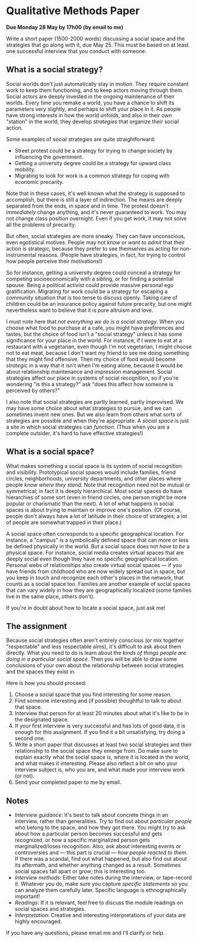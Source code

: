 # Qualitative Methods Paper

**Due Monday 28 May by 17h00 (by email to me)**

Write a short paper (1500-2000 words) discussing a social space and the strategies that go along with it, due May 25. This must be based on at least one successful interview that you conduct with someone.

## What is a social strategy?

Social worlds don't just automatically stay in motion. They require constant work to keep them functioning, and to keep actors moving through them. Social actors are deeply invested in the ongoing maintenance of their worlds. Every time you remake a world, you have a chance to shift its parameters very slightly, and perhaps to shift your place in it. As people have strong interests in how the world unfolds, and also in their own "station" in the world, they develop *strategies* that organize their social action.

Some examples of social strategies are quite straightforward:

- Street protest could be a strategy for trying to change society by influencing the government.
- Getting a university degree could be a strategy for upward class mobility.
- Migrating to look for work is a common strategy for coping with economic precarity.
 
Note that in these cases, it's well known what the strategy is supposed to accomplish, but there is still a layer of indirection. The means are deeply separated from the ends, in space and in time. The protest doesn't *immediately* change anything, and it's never guaranteed to work. You may not change class position overnight. Even if you get work, it may not solve all the problems of precarity.

But often, social strategies are more sneaky. They can have unconscious, even egotistical motives. People may not *know* or *want to admit* that their action is strategic, because they prefer to see themselves as acting for non-instrumental reasons. (People have strategies, in fact, for trying to control how people perceive their motivations!)

So for instance, getting a university degree could conceal a strategy for competing socioeconomically with a sibling, or for finding a potential spouse. Being a political activist could provide massive personal ego gratification. Migrating for work could be a strategy for escaping a community situation that is too tense to discuss openly. Taking care of children could be an insurance policy against future precarity, but one might nevertheless want to believe that it is pure altruism and love.

I must note here that *not everything we do is a social strategy*. When you choose what food to purchase at a cafe, you might have preferences and tastes, but the choice of food isn't a "social strategy" unless it has some significance for your place in the world. For instance, if I were to eat at a restaurant with a vegetarian, even though I'm not vegetarian, I might choose not to eat meat, because I don't want my friend to see me doing something that they might find offensive. Then my choice of food would become *strategic* in a way that it isn't when I'm eating alone, because it would be about relationship maintenance and impression management. Social strategies affect our place in systems of social recognition, so if you're wondering "is this a strategy?" ask "does this affect how someone is perceived by others?"

I also note that social strategies are partly learned, partly improvised. We may have some choice about what strategies to pursue, and we can sometimes invent new ones. But we also learn from others what sorts of strategies are possible and when they're appropriate. A *social space* is just a site in which social strategies can *function*. (Thus when you are a complete outsider, it's hard to have effective strategies!)

## What is a social space?

What makes something a social space is its system of social recognition and visibility. Prototypical social spaces would include families, friend circles, neighborhoods, university departments, and other places where people *know where they stand*. Note that recognition need not be mutual or symmetrical; in fact it is deeply hierarchical. Most social spaces do have hierarchies of some sort (even in friend circles, one person might be more popular or charismatic than the next). A lot of what happens in social spaces is about trying to maintain or improve one's position. (Of course, people don't always have a lot of latitude in their choice of strategies; a lot of people are somewhat trapped in their place.)

A social space often corresponds to a specific geographical location. For instance, a "campus" is a symbolically defined space that can more or less be defined physically in the world. But a social space does not *have to be* a physical space. For instance, social media creates virtual spaces that are deeply social even though they have no specific geographical location. Personal webs of relationships also create virtual social spaces — if you have friends from childhood who are now widely spread out in space, but you keep in touch and recognize each other's places in the network, that counts as a social space too. Families are another example of social spaces that can vary widely in how they are geographically localized (some families live in the same place, others don't).

If you're in doubt about how to locate a social space, just ask me!

## The assignment

Because social strategies often aren't entirely conscious (or mix together "respectable" and less respectable aims), it's difficult to ask about them directly. What you need to do is learn about the *kinds of things people are doing in a particular social space*. Then you will be able to draw some conclusions of your own about the relationship between social strategies and the spaces they exist in.

Here is how you should proceed:

1) Choose a social space that you find interesting for some reason.
2) Find someone interesting and (if possible) thoughtful to talk to about that space.
3) Interview that person for at least 20 minutes about what it's like to be in the designated space.
4) If your first interview is very successful and has lots of good data, it is enough for this assignment. If you find it a bit unsatisfying, try doing a second one.
5) Write a short paper that discusses at least two social strategies and their relationship to the social space they emerge from. Do make sure to explain exactly what the social space is, where it is located in the world, and what makes it interesting. Please also reflect a bit on who your interview subject is, who you are, and what made your interview work (or not).
6) Send your completed paper to me by email.

## Notes

- *Interview guidance*: It's best to talk about concrete things in an interview, rather than generalities. Try to find out about *particular people* who belong to the space, and how they got there. You might try to ask about how a particular person becomes successful and gets recognized, or how a specific marginalized person gets marginalized/loses recognition. Also, ask about interesting events or controversies and — this part is crucial — *how people reacted to them*. If there was a scandal, find out what happened, but also find out about its aftermath, and whether anything changed as a result. Sometimes social spaces fall apart or grow; this is interesting too.
- *Interview methods*: Either take notes during the interview, or tape-record it. Whatever you do, make sure you capture *specific statements* so you can analyze them carefully later. Specific language is ethnographically important!
- *Readings*: If it is relevant, feel free to discuss the module readings on social spaces and strategies.
- *Interpretation*: Creative and interesting interpretations of your data are highly encouraged.

If you have any questions, please email me and I'll clarify or help.